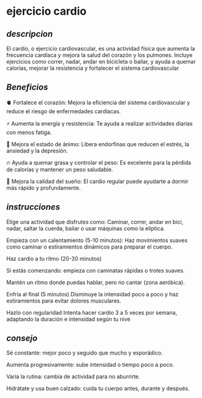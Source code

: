 #  ejercicio cardio

## *descripcion*

El cardio, o ejercicio cardiovascular, es una actividad física que aumenta la frecuencia cardíaca y mejora la salud del corazón y los pulmones. Incluye ejercicios como correr, nadar, andar en bicicleta o bailar, y ayuda a quemar calorías, mejorar la resistencia y fortalecer el sistema cardiovascular

## *Beneficios*

🫀 Fortalece el corazón: Mejora la eficiencia del sistema cardiovascular y reduce el riesgo de enfermedades cardíacas.

⚡ Aumenta la energía y resistencia: Te ayuda a realizar actividades diarias con menos fatiga.

🧠 Mejora el estado de ánimo: Libera endorfinas que reducen el estrés, la ansiedad y la depresión.

🔥 Ayuda a quemar grasa y controlar el peso: Es excelente para la pérdida de calorías y mantener un peso saludable.

🛌 Mejora la calidad del sueño: El cardio regular puede ayudarte a dormir más rápido y profundamente.

## *instrucciones*
Elige una actividad que disfrutes como:
Caminar, correr, andar en bici, nadar, saltar la cuerda, bailar o usar máquinas como la elíptica.

Empieza con un calentamiento (5-10 minutos):
Haz movimientos suaves como caminar o estiramientos dinámicos para preparar el cuerpo.

Haz cardio a tu ritmo (20-30 minutos)

Si estás comenzando: empieza con caminatas rápidas o trotes suaves.

Mantén un ritmo donde puedas hablar, pero no cantar (zona aeróbica).

Enfría al final (5 minutos)
Disminuye la intensidad poco a poco y haz estiramientos para evitar dolores musculares.

Hazlo con regularidad
Intenta hacer cardio 3 a 5 veces por semana, adaptando la duración e intensidad según tu nive

## *consejo*

Sé constante: mejor poco y seguido que mucho y esporádico.

Aumenta progresivamente: sube intensidad o tiempo poco a poco.

Varía la rutina: cambia de actividad para no aburrirte.

Hidrátate y usa buen calzado: cuida tu cuerpo antes, durante y después.